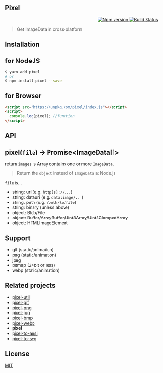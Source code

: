 Pixel
---
<p align="right">
  <a href="https://www.npmjs.com/package/pixel">
    <img alt="Npm version" src="https://badge.fury.io/js/pixel.svg">
  </a>
  <a href="https://travis-ci.org/59naga/pixel">
    <img alt="Build Status" src="https://travis-ci.org/59naga/pixel.svg?branch=master">
  </a>
</p>

> Get ImageData in cross-platform

Installation
---

## for NodeJS
```bash
$ yarn add pixel
# or
$ npm install pixel --save
```

## for Browser
```html
<script src="https://unpkg.com/pixel/index.js"></script>
<script>
  console.log(pixel); //function
</script>
```

API
---

## pixel(`file`) -> Promise<ImageData[]>

return `images` is Array contains one or more `ImageData`.
> Return the `object` instead of `ImageData` at Node.js

`file` is...
* string: url (e.g. `http[s]://...`)
* string: datauri (e.g. `data:image/...`)
* string: path (e.g. `/path/to/file`)
* string: binary (unless above)
* object: Blob/File
* object: Buffer/ArrayBuffer/Uint8Array/Uint8ClampedArray
* object: HTMLImageElement

## Support
* gif (static/animation)
* png (static/animation)
* jpeg
* bitmap (24bit or less)
* webp (static/animation)

Related projects
---
* [pixel-util](https://github.com/59naga/pixel-util/)
* [pixel-gif](https://github.com/59naga/pixel-gif-/)
* [pixel-png](https://github.com/59naga/pixel-png/)
* [pixel-jpg](https://github.com/59naga/pixel-jpg/)
* [pixel-bmp](https://github.com/59naga/pixel-bmp/)
* [pixel-webp](https://github.com/59naga/pixel-webp/)
* __pixel__
* [pixel-to-ansi](https://github.com/59naga/pixel-to-ansi/)
* [pixel-to-svg](https://github.com/59naga/pixel-to-svg/)

License
---
[MIT][License]

[License]: http://59naga.mit-license.org/
